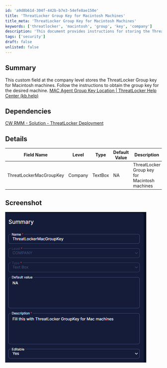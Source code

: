```yaml
---
id: 'a9d8b61d-304f-442b-b7e3-54efe8ae150e'
title: 'ThreatLocker Group Key for Macintosh Machines'
title_meta: 'ThreatLocker Group Key for Macintosh Machines'
keywords: ['threatlocker', 'macintosh', 'group', 'key', 'company']
description: 'This document provides instructions for storing the ThreatLocker Group key at the company level specifically for Macintosh machines. It includes details on how to obtain the group key and references to related solutions and documentation.'
tags: ['security']
draft: false
unlisted: false
---
```


## Summary

This custom field at the company level stores the ThreatLocker Group key for Macintosh machines. Follow the instructions to obtain the group key for the desired machine. [MAC Agent Group Key Location | ThreatLocker Help Center (kb.help)](https://threatlocker.kb.help/mac-agent-group-key-location/)

## Dependencies

[CW RMM - Solution - ThreatLocker Deployment](https://proval.itglue.com/DOC-5078775-17730657)

## Details

| Field Name                | Level  | Type     | Default Value | Description                                 | Editable |
|---------------------------|--------|----------|---------------|---------------------------------------------|----------|
| ThreatLockerMacGroupKey   | Company| TextBox  | NA            | ThreatLocker Group key for Macintosh machines|          |

## Screenshot

![Screenshot](../../../static/img/Company---ThreatLockerMacGroupKey/image_1.png)

